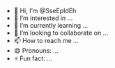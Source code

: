 - 👋 Hi, I’m @SseEpIdEh
- 👀 I’m interested in ...
- 🌱 I’m currently learning ...
- 💞️ I’m looking to collaborate on ...
- 📫 How to reach me ...
- 😄 Pronouns: ...
- ⚡ Fun fact: ...

<!---
SseEpIdEh/SseEpIdEh is a ✨ special ✨ repository because its `README.md` (this file) appears on your GitHub profile.
You can click the Preview link to take a look at your changes.
--->
